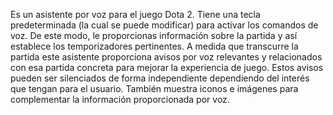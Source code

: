 Es un asistente por voz para el juego Dota 2. 
Tiene una tecla predeterminada (la cual se puede modificar) para activar los comandos de voz. 
De este modo, le proporcionas información sobre la partida y así establece los temporizadores pertinentes. 
A medida que transcurre la partida este asistente proporciona avisos por voz relevantes y relacionados con esa partida concreta para mejorar la experiencia de juego. 
Estos avisos pueden ser silenciados de forma independiente dependiendo del interés que tengan para el usuario. 
También muestra iconos e imágenes para complementar la información proporcionada por voz.
